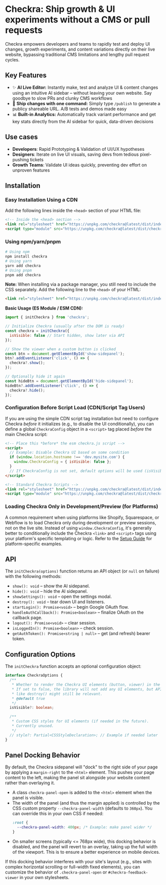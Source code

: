 # Checkra: Ship growth & UI experiments without a CMS or pull requests

Checkra empowers developers and teams to rapidly test and deploy UI changes, growth experiments, and content variations directly on their live website, bypassing traditional CMS limitations and lengthy pull request cycles.


## Key Features

*   ✨ **AI Live Editor:** Instantly make, test and analyze UI & content changes using an intuitive AI sidebar – without leaving your own website. Say goodbye to slow PRs and clunky CMS workflows
*   🚀 **Ship changes with one command:** Simply type `/publish` to generate a publicy shareable URL. A/B tests and demos made easy
*   📊 **Built-in Analytics:** Automatically track variant performance and get key stats directly from the AI sidebar for quick, data-driven decisions

## Use cases
* **Developers**: Rapid Prototyping & Validation of UI/UX hypotheses
* **Designers**: Iterate on live UI visuals, saving devs from tedious pixel-pushing tickets
* **Growth Teams**: Validate UI ideas quickly, preventing dev effort on unproven features

## Installation

### Easy Installation Using a CDN

Add the following lines inside the `<head>` section of your HTML file:

```html
<!-- Inside the <head> section -->
<link rel="stylesheet" href="https://unpkg.com/checkra@latest/dist/index.css">
<script type="module" src="https://unpkg.com/checkra@latest/dist/checkra.js" defer></script>

```

### Using npm/yarn/pnpm

```bash
# Using npm
npm install checkra
# Using yarn
yarn add checkra
# Using pnpm
pnpm add checkra
```

**Note:** When installing via a package manager, you still need to include the CSS separately. Add the following line to the `<head>` of your HTML:
```html
<link rel="stylesheet" href="https://unpkg.com/checkra@latest/dist/index.css">
```

**Basic Usage (ES Module / ESM CDN):**

```javascript
import { initCheckra } from 'checkra';

// Initialize Checkra (usually after the DOM is ready)
const checkra = initCheckra({
  isVisible: false // Start hidden, show later via API
});

// Show the viewer when a custom button is clicked
const btn = document.getElementById('show-sidepanel');
btn?.addEventListener('click', () => {
  checkra?.show();
});

// Optionally hide it again
const hideBtn = document.getElementById('hide-sidepanel');
hideBtn?.addEventListener('click', () => {
  checkra?.hide();
});
```

### Configuration Before Script Load (CDN/Script Tag Users)

If you are using the simple CDN script tag installation but need to configure Checkra *before* it initializes (e.g., to disable the UI conditionally), you can define a global `CheckraConfig` object in a `<script>` tag placed *before* the main Checkra script:

```html
<!-- Place this *before* the esm checkra.js script -->
<script>
  // Example: Disable Checkra UI based on some condition
  if (window.location.hostname !== 'dev.mysite.com') {
    window.CheckraConfig = { isVisible: false };
  }
  // If CheckraConfig is not set, default options will be used (isVisible: true)
</script>

<!-- Standard Checkra Scripts -->
<link rel="stylesheet" href="https://unpkg.com/checkra@latest/dist/index.css">
<script type="module" src="https://unpkg.com/checkra@latest/dist/checkra.js" defer></script>
```

### Loading Checkra Only in Development/Preview (for Platforms)

A common requirement when using platforms like Shopify, Squarespace, or Webflow is to load Checkra only during development or preview sessions, not on the live site. Instead of using `window.CheckraConfig`, it's generally better to conditionally include the Checkra `<link>` and `<script>` tags using your platform's specific templating or logic. Refer to the [Setup Guide](demo/setup.html) for platform-specific examples.

## API

The `initCheckra(options)` function returns an API object (or `null` on failure) with the following methods:

*   `show(): void` – show the AI sidepanel.
*   `hide(): void` – hide the AI sidepanel.
*   `showSettings(): void` – open the settings modal.
*   `destroy(): void` – tear down UI and listeners.
*   `startLogin(): Promise<void>` – begin Google OAuth flow.
*   `handleAuthCallback(): Promise<boolean>` – finalize OAuth on the callback page.
*   `logout(): Promise<void>` – clear session.
*   `isLoggedIn(): Promise<boolean>` – check session.
*   `getAuthToken(): Promise<string | null>` – get (and refresh) bearer token.

## Configuration Options

The `initCheckra` function accepts an optional configuration object:

```typescript
interface CheckraOptions {
  /**
   * Whether to render the Checkra UI elements (button, viewer) in the DOM.
   * If set to false, the library will not add any UI elements, but API methods
   * like destroy() might still be relevant.
   * @default true
   */
  isVisible?: boolean;

  /**
   * Custom CSS styles for UI elements (if needed in the future).
   * Currently unused.
   */
  // style?: Partial<CSSStyleDeclaration>; // Example if needed later
}
```

## Panel Docking Behavior

By default, the Checkra sidepanel will "dock" to the right side of your page by applying a `margin-right` to the `<html>` element. This pushes your page content to the left, making the panel sit alongside your website content rather than overlaying it.

- A class `checkra-panel-open` is added to the `<html>` element when the panel is visible.
- The width of the panel (and thus the margin applied) is controlled by the CSS custom property `--checkra-panel-width` (defaults to `360px`). You can override this in your own CSS if needed:
  ```css
  :root {
    --checkra-panel-width: 400px; /* Example: make panel wider */
  }
  ```
- On smaller screens (typically <= 768px wide), this docking behavior is disabled, and the panel will revert to an overlay, taking up the full width of the viewport. This is to ensure a better experience on mobile devices.

If this docking behavior interferes with your site's layout (e.g., sites with complex horizontal scrolling or full-width fixed elements), you can customize the behavior of `.checkra-panel-open` or `#checkra-feedback-viewer` in your own stylesheets.

